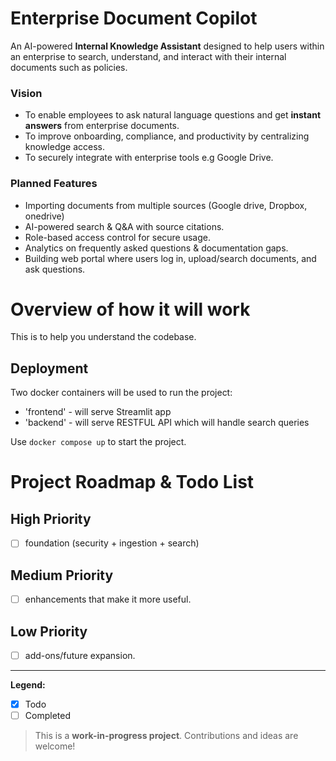 # Enterprise Document Copilot

An AI-powered **Internal Knowledge Assistant** designed to help users within an enterprise to search, understand, and interact with their internal documents such as policies.  

### Vision
- To enable employees to ask natural language questions and get **instant answers** from enterprise documents.  
- To improve onboarding, compliance, and productivity by centralizing knowledge access.  
- To securely integrate with enterprise tools e.g Google Drive.  

### Planned Features
- Importing documents from multiple sources (Google drive, Dropbox, onedrive)
- AI-powered search & Q&A with source citations.  
- Role-based access control for secure usage.  
- Analytics on frequently asked questions & documentation gaps.  
- Building web portal where users log in, upload/search documents, and ask questions.

# Overview of how it will work
This is to help you understand the codebase.
## Deployment

Two docker containers will be used to run the project:
- 'frontend' - will serve Streamlit app
- 'backend' - will serve RESTFUL API which will handle search queries

Use `docker compose up` to start the project.

# Project Roadmap & Todo List

## High Priority
- [ ] foundation (security + ingestion + search)

## Medium Priority
- [ ] enhancements that make it more useful.

## Low Priority
- [ ] add-ons/future expansion.

---
**Legend:**
- [x] Todo
- [ ] Completed

> This is a **work-in-progress project**. Contributions and ideas are welcome!  
